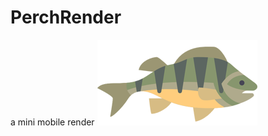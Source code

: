 # PerchRender 
a mini mobile render
![logo](https://github.com/shaishailiu/PerchRender/blob/master/res/logo/perch256.png)
